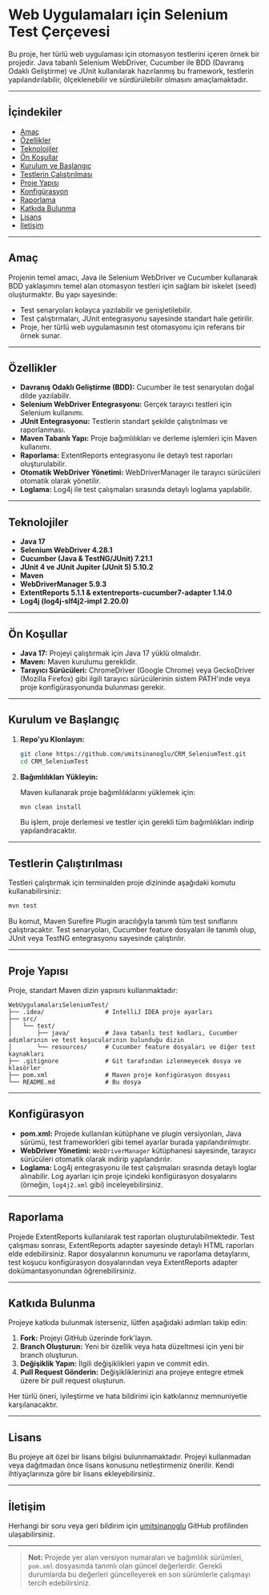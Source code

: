 # Web Uygulamaları için Selenium Test Çerçevesi

Bu proje, her türlü web uygulaması için otomasyon testlerini içeren örnek bir projedir. Java tabanlı Selenium WebDriver, Cucumber ile BDD (Davranış Odaklı Geliştirme) ve JUnit kullanılarak hazırlanmış bu framework, testlerin yapılandırılabilir, ölçeklenebilir ve sürdürülebilir olmasını amaçlamaktadır.

---

## İçindekiler

- [Amaç](#amaç)
- [Özellikler](#özellikler)
- [Teknolojiler](#teknolojiler)
- [Ön Koşullar](#ön-koşullar)
- [Kurulum ve Başlangıç](#kurulum-ve-başlangıç)
- [Testlerin Çalıştırılması](#testlerin-çalıştırılması)
- [Proje Yapısı](#proje-yapısı)
- [Konfigürasyon](#konfigürasyon)
- [Raporlama](#raporlama)
- [Katkıda Bulunma](#katkıda-bulunma)
- [Lisans](#lisans)
- [İletişim](#iletişim)

---

## Amaç

Projenin temel amacı, Java ile Selenium WebDriver ve Cucumber kullanarak BDD yaklaşımını temel alan otomasyon testleri için sağlam bir iskelet (seed) oluşturmaktır. Bu yapı sayesinde:
- Test senaryoları kolayca yazılabilir ve genişletilebilir.
- Test çalıştırmaları, JUnit entegrasyonu sayesinde standart hale getirilir.
- Proje, her türlü web uygulamasının test otomasyonu için referans bir örnek sunar.

---

## Özellikler

- **Davranış Odaklı Geliştirme (BDD):** Cucumber ile test senaryoları doğal dilde yazılabilir.
- **Selenium WebDriver Entegrasyonu:** Gerçek tarayıcı testleri için Selenium kullanımı.
- **JUnit Entegrasyonu:** Testlerin standart şekilde çalıştırılması ve raporlanması.
- **Maven Tabanlı Yapı:** Proje bağımlılıkları ve derleme işlemleri için Maven kullanımı.
- **Raporlama:** ExtentReports entegrasyonu ile detaylı test raporları oluşturulabilir.
- **Otomatik WebDriver Yönetimi:** WebDriverManager ile tarayıcı sürücüleri otomatik olarak yönetilir.
- **Loglama:** Log4j ile test çalışmaları sırasında detaylı loglama yapılabilir.

---

## Teknolojiler

- **Java 17**
- **Selenium WebDriver 4.28.1**
- **Cucumber (Java & TestNG/JUnit) 7.21.1**
- **JUnit 4 ve JUnit Jupiter (JUnit 5) 5.10.2**
- **Maven**
- **WebDriverManager 5.9.3**
- **ExtentReports 5.1.1 & extentreports-cucumber7-adapter 1.14.0**
- **Log4j (log4j-slf4j2-impl 2.20.0)**

---

## Ön Koşullar

- **Java 17:** Projeyi çalıştırmak için Java 17 yüklü olmalıdır.
- **Maven:** Maven kurulumu gereklidir.
- **Tarayıcı Sürücüleri:** ChromeDriver (Google Chrome) veya GeckoDriver (Mozilla Firefox) gibi ilgili tarayıcı sürücülerinin sistem PATH'inde veya proje konfigürasyonunda bulunması gerekir.

---

## Kurulum ve Başlangıç

1. **Repo'yu Klonlayın:**

   ```bash
   git clone https://github.com/umitsinanoglu/CRM_SeleniumTest.git
   cd CRM_SeleniumTest

2. **Bağımlılıkları Yükleyin:**

   Maven kullanarak proje bağımlılıklarını yüklemek için:

   ```bash
   mvn clean install
   ```

   Bu işlem, proje derlemesi ve testler için gerekli tüm bağımlılıkları indirip yapılandıracaktır.

---

## Testlerin Çalıştırılması

Testleri çalıştırmak için terminalden proje dizininde aşağıdaki komutu kullanabilirsiniz:

```bash
mvn test
```

Bu komut, Maven Surefire Plugin aracılığıyla tanımlı tüm test sınıflarını çalıştıracaktır. Test senaryoları, Cucumber feature dosyaları ile tanımlı olup, JUnit veya TestNG entegrasyonu sayesinde çalıştırılır.

---

## Proje Yapısı

Proje, standart Maven dizin yapısını kullanmaktadır:

```
WebUygulamalarıSeleniumTest/
├── .idea/                 # IntelliJ IDEA proje ayarları
├── src/
│   └── test/
│       ├── java/          # Java tabanlı test kodları, Cucumber adımlarının ve test koşucularının bulunduğu dizin
│       └── resources/     # Cucumber feature dosyaları ve diğer test kaynakları
├── .gitignore             # Git tarafından izlenmeyecek dosya ve klasörler
├── pom.xml                # Maven proje konfigürasyon dosyası
└── README.md              # Bu dosya
```

---

## Konfigürasyon

- **pom.xml:** Projede kullanılan kütüphane ve plugin versiyonları, Java sürümü, test frameworkleri gibi temel ayarlar burada yapılandırılmıştır.
- **WebDriver Yönetimi:** `WebDriverManager` kütüphanesi sayesinde, tarayıcı sürücüleri otomatik olarak indirip yapılandırılır.
- **Loglama:** Log4j entegrasyonu ile test çalışmaları sırasında detaylı loglar alınabilir. Log ayarları için proje içindeki konfigürasyon dosyalarını (örneğin, `log4j2.xml` gibi) inceleyebilirsiniz.

---

## Raporlama

Projede ExtentReports kullanılarak test raporları oluşturulabilmektedir. Test çalışması sonrası, ExtentReports adapter sayesinde detaylı HTML raporları elde edebilirsiniz. Rapor dosyalarının konumunu ve raporlama detaylarını, test koşucu konfigürasyon dosyalarından veya ExtentReports adapter dokümantasyonundan öğrenebilirsiniz.

---

## Katkıda Bulunma

Projeye katkıda bulunmak isterseniz, lütfen aşağıdaki adımları takip edin:

1. **Fork:** Projeyi GitHub üzerinde fork'layın.
2. **Branch Oluşturun:** Yeni bir özellik veya hata düzeltmesi için yeni bir branch oluşturun.
3. **Değişiklik Yapın:** İlgili değişiklikleri yapın ve commit edin.
4. **Pull Request Gönderin:** Değişikliklerinizi ana projeye entegre etmek üzere bir pull request oluşturun.

Her türlü öneri, iyileştirme ve hata bildirimi için katkılarınız memnuniyetle karşılanacaktır.

---

## Lisans

Bu projeye ait özel bir lisans bilgisi bulunmamaktadır. Projeyi kullanmadan veya dağıtmadan önce lisans konusunu netleştirmeniz önerilir. Kendi ihtiyaçlarınıza göre bir lisans ekleyebilirsiniz.

---

## İletişim

Herhangi bir soru veya geri bildirim için [umitsinanoglu](https://github.com/umitsinanoglu) GitHub profilinden ulaşabilirsiniz.

---

> **Not:** Projede yer alan versiyon numaraları ve bağımlılık sürümleri, `pom.xml` dosyasında tanımlı olan güncel değerlerdir. Gerekli durumlarda bu değerleri güncelleyerek en son sürümlerle çalışmayı tercih edebilirsiniz.
```
